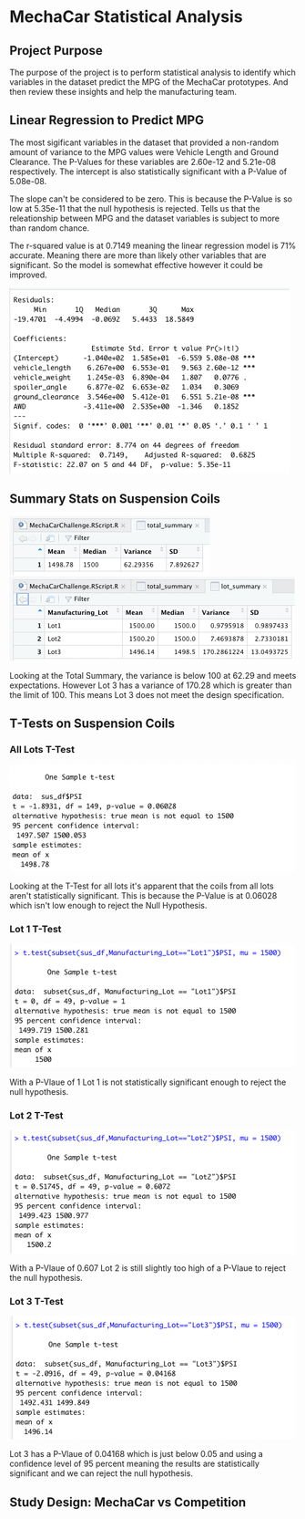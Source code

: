 # MechaCar Statistical Analysis

## Project Purpose

The purpose of the project is to perform statistical analysis to identify which variables in the dataset predict the MPG of the MechaCar prototypes. And then review these insights and help the manufacturing team.

## Linear Regression to Predict MPG

The most sigificant variables in the dataset that provided a non-random amount of variance to the MPG values were Vehicle Length and Ground Clearance. The P-Values for these variables are 2.60e-12 and 5.21e-08 respectively. The intercept is also statistically significant with a P-Value of 5.08e-08.

The slope can't be considered to be zero. This is because the P-Value is so low at 5.35e-11 that the null hypothesis is rejected. Tells us that the releationship between MPG and the dataset variables is subject to more than random chance. 

The r-squared value is at 0.7149 meaning the linear regression model is 71% accurate. Meaning there are more than likely other variables that are significant. So the model is somewhat effective however it could be improved.

![](images/deliv1.png)

## Summary Stats on Suspension Coils
![](images/total_summary.png)
![](images/lot_summary.png)

Looking at the Total Summary, the variance is below 100 at 62.29 and meets expectations. However Lot 3 has a variance of 170.28 which is greater than the limit of 100. This means Lot 3 does not meet the design specification. 

## T-Tests on Suspension Coils

### All Lots T-Test
![](images/cumulative_t_test.png)

Looking at the T-Test for all lots it's apparent that the coils from all lots aren't statistically significant. This is because the P-Value is at 0.06028 which isn't low enough to reject the Null Hypothesis.

### Lot 1 T-Test
![](images/lot1_ttest.png)

With a P-Vlaue of 1 Lot 1 is not statistically significant enough to reject the null hypothesis. 

### Lot 2 T-Test
![](images/lot2_ttest.png)

With a P-Vlaue of 0.607 Lot 2 is still slightly too high of a P-Vlaue to reject the null hypothesis. 

### Lot 3 T-Test
![](images/lot3_ttest.png)

Lot 3 has a P-Vlaue of 0.04168 which is just below 0.05 and using a confidence level of 95 percent meaning the results are statistically significant and we can reject the null hypothesis.

## Study Design: MechaCar vs Competition
